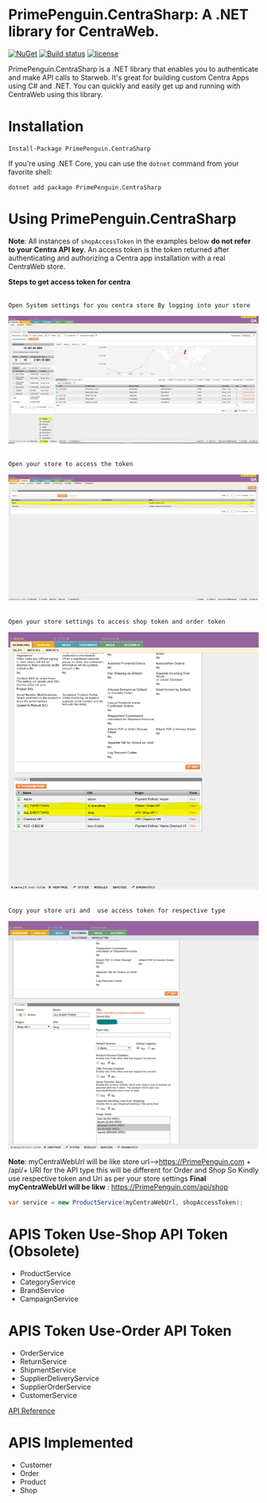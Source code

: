 #  PrimePenguin.CentraSharp: A .NET library for CentraWeb.

[![NuGet](https://img.shields.io/nuget/v/PrimePenguin.CentraSharp.svg?maxAge=3600)](https://www.nuget.org/packages/PrimePenguin.CentraSharp/)
[![Build status](https://ci.appveyor.com/api/projects/status/xcepplviqd92aepp/branch/master?svg=true)](https://ci.appveyor.com/project/souravthakur1992/primepenguin-centrasharp/branch/master)
[![license](https://img.shields.io/github/license/mashape/apistatus.svg?maxAge=3600)](https://raw.githubusercontent.com/PrimePenguin/PrimePenguin.CentraSharp/master/LICENSE)

PrimePenguin.CentraSharp is a .NET library that enables you to authenticate and make API calls to Starweb. It's great for 
building custom Centra Apps using C# and .NET. You can quickly and easily get up and running with CentraWeb
using this library.

# Installation

```
Install-Package PrimePenguin.CentraSharp
```

If you're using .NET Core, you can use the `dotnet` command from your favorite shell:

```
dotnet add package PrimePenguin.CentraSharp
```

# Using PrimePenguin.CentraSharp

**Note**: All instances of `shopAccessToken` in the examples below **do not refer to your Centra API key**.
An access token is the token returned after authenticating and authorizing a Centra app installation with a
real CentraWeb store.

**Steps to get access token for centra**
```

Open System settings for you centra store By logging into your store

```
<div align="center">
  <img href="#" src="https://raw.githubusercontent.com/PrimePenguin/PrimePenguin.CentraSharp/master/SystemSettings.PNG?s=50&v=4">
</div>

```

Open your store to access the token

```
<div align="center">
  <img href="#" src="https://raw.githubusercontent.com/PrimePenguin/PrimePenguin.CentraSharp/master/OpenStore.PNG">
</div>

```

Open your store settings to access shop token and order token

```
<div align="center">
  <img href="#" src="https://raw.githubusercontent.com/PrimePenguin/PrimePenguin.CentraSharp/master/StoreSettings.PNG">
</div>

```

Copy your store uri and  use access token for respective type

```
<div align="center">
  <img href="#" src="https://raw.githubusercontent.com/PrimePenguin/PrimePenguin.CentraSharp/master/Copysecret.PNG">
</div>

**Note**: myCentraWebUrl will be like store url-->https://PrimePenguin.com + /api/+ URI for the API type this will be different for
 Order and Shop So Kindly use respective token and Uri as per your store settings
**Final myCentraWebUrl will be likw** : https://PrimePenguin.com/api/shop

```cs
var service = new ProductService(myCentraWebUrl, shopAccessToken);
```
# APIS Token Use-Shop API Token (Obsolete)
- ProductService
- CategoryService
- BrandService
- CampaignService

# APIS Token Use-Order API Token
- OrderService
- ReturnService
- ShipmentService
- SupplierDeliveryService
- SupplierOrderService
- CustomerService

[API Reference](https://docs.centra.com/reference/stable/index)
# APIS Implemented 
- Customer
- Order
- Product
- Shop

